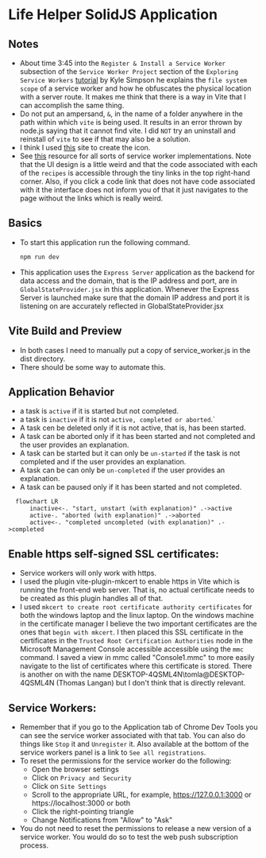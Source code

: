 # Life Helper SolidJS Application

## Notes

- About time 3:45 into the `Register & Install a Service Worker` subsection of the `Service Worker Project` section of the `Exploring Service Workers` [tutorial](https://frontendmasters.com/courses/service-workers/register-install-a-service-worker/) by Kyle Simpson he explains the `file system scope` of a service worker and how he obfuscates the physical location with a server route. It makes me think that there is a way in Vite that I can accomplish the same thing.
- Do not put an ampersand, `&`, in the name of a folder anywhere in the path within which `vite` is being used. It results in an error thrown by node.js saying that it cannot find vite. I did `NOT` try an uninstall and reinstall of `vite` to see if that may also be a solution.
- I think I used [this](https://redketchup.io/favicon-generator) site to create the icon.
- See [this](https://serviceworke.rs/) resource for all sorts of service worker implementations. Note that the UI design is a little weird and that the code associated with each of the `recipes` is accessible through the tiny links in the top right-hand corner. Also, if you click a code link that does not have code associated with it the interface does not inform you of that it just navigates to the page without the links which is really weird.

## Basics

- To start this application run the following command.
  ```bash
  npm run dev
  ```
- This application uses the `Express Server` application as the backend for data access and the domain, that is the IP address and port, are in `GlobalStateProvider.jsx` in this application. Whenever the Express Server is launched make sure that the domain IP address and port it is listening on are accurately reflected in GlobalStateProvider.jsx

## Vite Build and Preview

- In both cases I need to manually put a copy of service_worker.js in the dist directory.
- There should be some way to automate this.

## Application Behavior

- a task is `active` if it is started but not completed.
- a task is `inactive` if it is not `active, completed or aborted`.`
- A task cen be deleted only if it is not active, that is, has been started.
- A task can be aborted only if it has been started and not completed and the user provides an explanation.
- A task can be started but it can only be `un-started` if the task is not completed and if the user provides an explanation.
- A task can be can only be `un-completed` if the user provides an explanation.
- A task can be paused only if it has been started and not completed.

```mermaid
  flowchart LR
      inactive<-. "start, unstart (with explanation)" .->active
      active-. "aborted (with explanation)" .->aborted
      active<-. "completed uncompleted (with explanation)" .->completed
```

## Enable https self-signed SSL certificates:

- Service workers will only work with https.
- I used the plugin vite-plugin-mkcert to enable https in Vite which is running the front-end web server. That is, no actual certificate needs to be created as this plugin handles all of that.
- I used `mkcert to create root certificate authority certificates` for both the windows laptop and the linux laptop. On the windows machine in the certificate manager I believe the two important certificates are the ones that `begin with mkcert`. I then placed this SSL certificate in the certificates in the `Trusted Root Certification Authorities` node in the Microsoft Management Console accessible accessible using the `mmc` command. I saved a view in mmc called "Console1.mmc" to more easily navigate to the list of certificates where this certificate is stored. There is another on with the name DESKTOP-4QSML4N\tomla@DESKTOP-4QSML4N (Thomas Langan) but I don't think that is directly relevant.

## Service Workers:

- Remember that if you go to the Application tab of Chrome Dev Tools you can see the service worker associated with that tab. You can also do things like `Stop` it and `Unregister` it. Also available at the bottom of the service workers panel is a link to `See all registrations`.
- To reset the permissions for the service worker do the following:
  - Open the browser settings
  - Click on `Privacy and Security`
  - Click on `Site Settings`
  - Scroll to the appropriate URL, for example, https://127.0.0.1:3000 or https://localhost:3000 or both
  - Click the right-pointing triangle
  - Change Notifications from "Allow" to "Ask"
- You do not need to reset the permissions to release a new version of a service worker. You would do so to test the web push subscription process.
